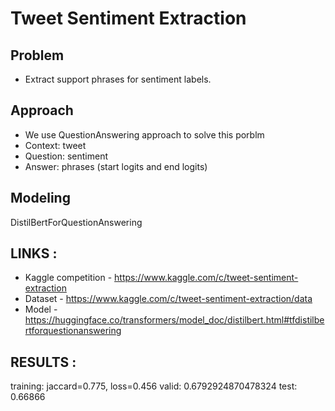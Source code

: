 # Tweet Sentiment Extraction

## Problem
- Extract support phrases for sentiment labels.

## Approach

- We use QuestionAnswering approach to solve this porblm
- Context: tweet
- Question: sentiment
- Answer: phrases (start logits and  end logits)

## Modeling
DistilBertForQuestionAnswering


## LINKS :
 * Kaggle competition - https://www.kaggle.com/c/tweet-sentiment-extraction
 * Dataset - https://www.kaggle.com/c/tweet-sentiment-extraction/data
 * Model - https://huggingface.co/transformers/model_doc/distilbert.html#tfdistilbertforquestionanswering
 

## RESULTS :

training: jaccard=0.775, loss=0.456
valid: 0.6792924870478324
test: 0.66866


